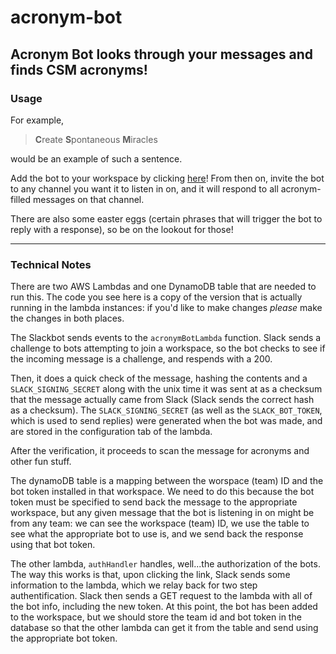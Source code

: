 # acronym-bot
## Acronym Bot looks through your messages and finds CSM acronyms!
### Usage
For example, 
> **C**reate **S**pontaneous **M**iracles

would be an example of such a sentence.

Add the bot to your workspace by clicking [here](https://slack.com/oauth/v2/authorize?scope=chat%3Awrite%2Creactions%3Aread%2Creactions%3Awrite%2Cgroups%3Ahistory%2Cchannels%3Amanage%2Cchannels%3Aread%2Cchannels%3Ahistory%2Capp_mentions%3Aread&user_scope=&redirect_uri=https%3A%2F%2Fxhj75964b4.execute-api.us-east-1.amazonaws.com%2Fprod%2Fauth&client_id=843452174659.6407286023969&_gl=1*gq3iwl*_gcl_au*NTYwMjMxMDA5LjE3MTk1MDMyODU.*_ga*Nzk1MDg5MjAzLjE2Njg3MTYzNDU.*_ga_QTJQME5M5D*MTcyMDQ1Mzk2My4xMDIuMS4xNzIwNDU0MTczLjAuMC4w)! From then on, invite the bot to any channel you want it to listen in on, and it will respond to all acronym-filled messages on that channel. 

There are also some easter eggs (certain phrases that will trigger the bot to reply with a response), so be on the lookout for those!

---

### Technical Notes
There are two AWS Lambdas and one DynamoDB table that are needed to run this. The code you see here is a copy of the version that is actually running in the lambda instances: if you'd like to make changes _please_ make the changes in both places.  

The Slackbot sends events to the `acronymBotLambda` function. Slack sends a challenge to bots attempting to join a workspace, so the bot checks to see if the incoming message is a challenge, and respends with a 200.

Then, it does a quick check of the message, hashing the contents and a `SLACK_SIGNING_SECRET` along with the unix time it was sent at as a checksum that the message actually came from Slack (Slack sends the correct hash as a checksum). The `SLACK_SIGNING_SECRET` (as well as the `SLACK_BOT_TOKEN`, which is used to send replies) were generated when the bot was made, and are stored in the configuration tab of the lambda.

After the verification, it proceeds to scan the message for acronyms and other fun stuff.

The dynamoDB table is a mapping between the worspace (team) ID and the bot token installed in that workspace. We need to do this because the bot token must be specified to send back the message to the appropriate workspace, but any given message that the bot is listening in on might be from any team: we can see the workspace (team) ID, we use the table to see what the appropriate bot to use is, and we send back the response using that bot token.

The other lambda, `authHandler` handles, well...the authorization of the bots. The way this works is that, upon clicking the link, Slack sends some information to the lambda, which we relay back for two step authentification. Slack then sends a GET request to the lambda with all of the bot info, including the new token. At this point, the bot has been added to the workspace, but we should store the team id and bot token in the database so that the other lambda can get it from the table and send using the appropriate bot token.